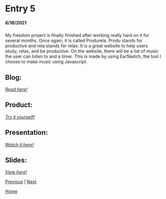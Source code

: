 # Entry 5
##### 6/18/2021

My freedom project is finally finished after working really hard on it for several months. Once again, it is called Produrela. Produ stands for productive and rela stands for relax. It is a great website to help users study, relax, and be productive. On the website, there will be a list of music the user can listen to and a timer. This is made by using EarSketch, the tool I choose to make music using Javascript. 

## Blog: 
<i><a href="https://tinyurl.com/vj89dddt">Read here!</a></i>

## Product:
<i><a href="https://tinyurl.com/2mnuvjxu">Try it yourself!</a></i>

## Presentation:
<i><a href="https://tinyurl.com/d2rvdajd">Watch it here!</a></i>

## Slides: 
<i><a href="https://tinyurl.com/43vbssbr">View here!</a></i>




[Previous](entry04.md) | [Next](entry06.md)

[Home](../README.md)